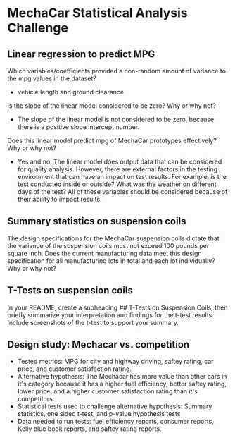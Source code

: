 # MechaCar Statistical Analysis Challenge

## Linear regression to predict MPG
Which variables/coefficients provided a non-random amount of variance to the mpg values in the dataset?
- vehicle length and ground clearance

Is the slope of the linear model considered to be zero? Why or why not?
- The slope of the linear model is not considered to be zero, because there is a positive slope intercept number. 

Does this linear model predict mpg of MechaCar prototypes effectively? Why or why not?
- Yes and no. The linear model does output data that can be considered for quality analysis. However, there are external factors in the testing environment that can have an impact on test results. For example, is the test conducted inside or outside? What was the weather on different days of the test? All of these variables should be considered because of their ability to impact results. 

## Summary statistics on suspension coils
The design specifications for the MechaCar suspension coils dictate that the variance of the suspension coils must not exceed 100 pounds per square inch. Does the current manufacturing data meet this design specification for all manufacturing lots in total and each lot individually? Why or why not?

## T-Tests on suspension coils
In your README, create a subheading ## T-Tests on Suspension Coils, then briefly summarize your interpretation and findings for the t-test results. Include screenshots of the t-test to support your summary.


## Design study: Mechacar vs. competition
 - Tested metrics: MPG for city and highway driving, saftey rating, car price, and customer satisfaction rating. 
 - Alternative hypothesis: The Mechacar has more value than other cars in it's category because it has a higher fuel efficiency, better saftey rating, lower price, and a higher customer satisfaction rating than it's competitors.  
 - Statistical tests used to challenge alternative hypothesis: Summary statistics, one sided t-test, and p-value hypothesis tests
 - Data needed to run tests: fuel efficiency reports, consumer reports, Kelly blue book reports, and saftey rating reports.
